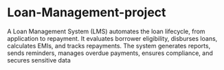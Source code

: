 # Loan-Management-project
A Loan Management System (LMS) automates the loan lifecycle, from application to repayment. It evaluates borrower eligibility, disburses loans, calculates EMIs, and tracks repayments. The system generates reports, sends reminders, manages overdue payments, ensures compliance, and secures sensitive data
